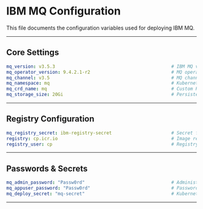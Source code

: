# IBM MQ Configuration

This file documents the configuration variables used for deploying IBM MQ.

---
##    Core Settings 
```yaml
mq_version: v3.5.3                                           # IBM MQ version
mq_operator_version: 9.4.2.1-r2                              # MQ operator version
mq_channel: v3.5                                             # MQ channel version
mq_namespace: mq                                             # Kubernetes namespace for MQ
mq_crd_name: mq                                              # Custom Resource Definition name
mq_storage_size: 20Gi                                        # Persistent volume size for MQ data
```
---
##    Registry Configuration 
```yaml
mq_registry_secret: ibm-registry-secret                      # Secret for accessing image registry
registry: cp.icr.io                                          # Image registry URL
registry_user: cp                                            # Registry username
```
---
##    Passwords & Secrets 
```yaml
mq_admin_password: "Passw0rd"                                # Administrator password for MQ
mq_appuser_password: "Passw0rd"                              # Password for application user
mq_deploy_secret: "mq-secret"                                # Kubernetes secret for deployment
```
---